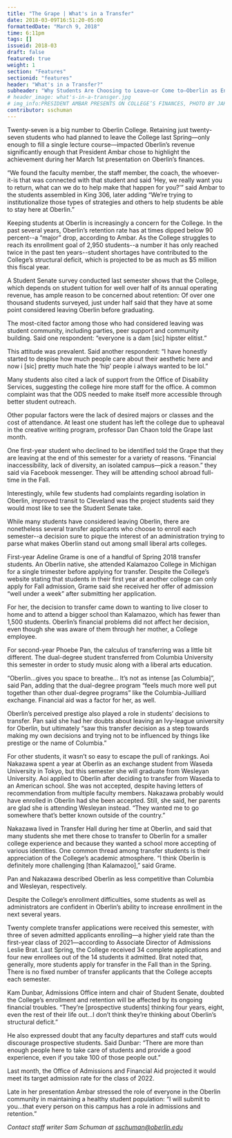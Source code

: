 ```yaml
---
title: "The Grape | What's in a Transfer"
date: 2018-03-09T16:51:20-05:00
formattedDate: "March 9, 2018"
time: 6:11pm
tags: []
issueid: 2018-03
draft: false
featured: true
weight: 1
section: "Features"
sectionid: "features"
header: "What's in a Transfer?"
subheader: "Why Students Are Choosing to Leave—or Come to—Oberlin as Enrollment Challenges Persist"
# header_image: what's-in-a-transger.jpg
# img_info:PRESIDENT AMBAR PRESENTS ON COLLEGE’S FINANCES, PHOTO BY JAKE BERSTEIN
contributor: sschuman
---
```


Twenty-seven is a big number to Oberlin College. Retaining just twenty-seven students who had planned to leave the College last Spring—only enough to fill a single lecture course—impacted Oberlin’s revenue significantly enough that President Ambar chose to highlight the achievement during her March 1st presentation on Oberlin’s finances. 

“We found the faculty member, the staff member, the coach, the whoever-it-is that was connected with that student and said ‘Hey, we really want you to return, what can we do to help make that happen for you?’” said Ambar to the students assembled in King 306, later adding “We’re trying to institutionalize those types of strategies and others to help students be able to stay here at Oberlin.”

Keeping students at Oberlin is increasingly a concern for the College. In the past several years, Oberlin’s retention rate has at times dipped below 90 percent--a “major” drop, according to Ambar. As the College struggles to reach its enrollment goal of 2,950 students--a number it has only reached twice in the past ten years--student shortages have contributed to the College’s structural deficit, which is projected to be as much as $5 million this fiscal year. 

A Student Senate survey conducted last semester shows that the College, which depends on student tuition for well over half of its annual operating revenue, has ample reason to be concerned about retention: Of over one thousand students surveyed, just under half said that they have at some point considered leaving Oberlin before graduating. 

The most-cited factor among those who had considered leaving was student community, including parties, peer support and community building. Said one respondent: “everyone is a dam [sic] hipster elitist.” 

This attitude was prevalent. Said another respondent: “I have honestly started to despise how much people care about their aesthetic here and now i [sic] pretty much hate the ‘hip’ people i always wanted to be lol.”

Many students also cited a lack of support from the Office of Disability Services, suggesting the college hire more staff for the office. A common complaint was that the ODS needed to make itself more accessible through better student outreach.

Other popular factors were the lack of desired majors or classes and the cost of attendance. At least one student has left the college due to upheaval in the creative writing program, professor Dan Chaon told the Grape last month.

One first-year student who declined to be identified told the Grape that they are leaving at the end of this semester for a variety of reasons. “Financial inaccessibility, lack of diversity, an isolated campus—pick a reason.” they said via Facebook messenger. They will be attending school abroad full-time in the Fall.

Interestingly, while few students had complaints regarding isolation in Oberlin, improved transit to Cleveland was the project students said they would most like to see the Student Senate take.

While many students have considered leaving Oberlin, there are nonetheless several transfer applicants who choose to enroll each semester--a decision sure to pique the interest of an administration trying to parse what makes Oberlin stand out among small liberal arts colleges.

First-year Adeline Grame is one of a handful of Spring 2018 transfer students. An Oberlin native, she attended Kalamazoo College in Michigan for a single trimester before applying for transfer. Despite the College’s website stating that students in their first year at another college can only apply for Fall admission, Grame said she received her offer of admission “well under a week” after submitting her application.

For her, the decision to transfer came down to wanting to live closer to home and to attend a bigger school than Kalamazoo, which has fewer than 1,500 students. Oberlin’s financial problems did not affect her decision, even though she was aware of them through her mother, a College employee.

For second-year Phoebe Pan, the calculus of transferring was a little bit different. The dual-degree student transferred from Columbia University this semester in order to study music along with a liberal arts education. 

“Oberlin…gives you space to breathe… It’s not as intense [as Columbia]”, said Pan, adding that the dual-degree program “feels much more well put together than other dual-degree programs” like the Columbia-Juilliard exchange. Financial aid was a factor for her, as well.

Oberlin’s perceived prestige also played a role in students’ decisions to transfer. Pan said she had her doubts about leaving an Ivy-league university for Oberlin, but ultimately “saw this transfer decision as a step towards making my own decisions and trying not to be influenced by things like prestige or the name of Columbia.”

For other students, it wasn’t so easy to escape the pull of rankings. Aoi Nakazawa spent a year at Oberlin as an exchange student from Waseda University in Tokyo, but this semester she will graduate from Wesleyan University. Aoi applied to Oberlin after deciding to transfer from Waseda to an American school. She was not accepted, despite having letters of recommendation from multiple faculty members. Nakazawa probably would have enrolled in Oberlin had she been accepted. Still, she said, her parents are glad she is attending Wesleyan instead. “They wanted me to go somewhere that’s better known outside of the country.”

Nakazawa lived in Transfer Hall during her time at Oberlin, and said that many students she met there chose to transfer to Oberlin for a smaller college experience and because they wanted a school more accepting of various identities.
One common thread among transfer students is their appreciation of the College’s academic atmosphere. “I think Oberlin is definitely more challenging [than Kalamazoo],” said Grame.

Pan and Nakazawa described Oberlin as less competitive than Columbia and Wesleyan, respectively.

Despite the College’s enrollment difficulties, some students as well as administrators are confident in Oberlin’s ability to increase enrollment in the next several years.

Twenty complete transfer applications were received this semester, with three of seven admitted applicants enrolling—a higher yield rate than the first-year class of 2021—according to Associate Director of Admissions Leslie Brat. Last Spring, the College received 34 complete applications and four new enrollees out of the 14 students it admitted. Brat noted that, generally, more students apply for transfer in the Fall than in the Spring. There is no fixed number of transfer applicants that the College accepts each semester.

Kam Dunbar, Admissions Office intern and chair of Student Senate, doubted the College’s enrollment and retention will be affected by its ongoing financial troubles. “They’re [prospective students] thinking four years, eight, even the rest of their life out…I don’t think they’re thinking about Oberlin’s structural deficit.”

He also expressed doubt that any faculty departures and staff cuts would discourage prospective students. Said Dunbar: “There are more than enough people here to take care of students and provide a good experience, even if you take 100 of those people out.”

Last month, the Office of Admissions and Financial Aid projected it would meet its target admission rate for the class of 2022.

Late in her presentation Ambar stressed the role of everyone in the Oberlin community in maintaining a healthy student population: “I will submit to you…that every person on this campus has a role in admissions and retention.”

*Contact staff writer Sam Schuman at sschuman@oberlin.edu*
